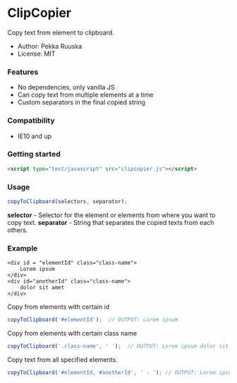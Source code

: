 # ClipCopier

Copy text from element to clipboard.

- Author: Pekka Ruuska
- License: MIT


### Features

 - No dependencies, only vanilla JS
 - Can copy text from multiple elements at a time
 - Custom separators in the final copied string


### Compatibility

- IE10 and up


### Getting started

```html
<script type="text/javascript" src="clipcopier.js"></script>
```


### Usage

```javascript
copyToClipboard(selectors, separator);
```

__selector__ - Selector for the element or elements from where you want to copy text.
__separator__ - String that separates the copied texts from each others.


### Example

```hmtl
<div id = "elementId" class="class-name">
    Lorem ipsum
</div>
<div id="anotherId" class="class-name">
    dolor sit amet
</div>
```

Copy from elements with certain id

```javascript
copyToClipboard('#elementId');  // OUTPUT: Lorem ipsum
```


Copy from elements with certain class name

```javascript
copyToClipboard('.class-name', ' ');  // OUTPUT: Lorem ipsum dolor sit amet
```


Copy text from all specified elements.

```javascript
copyToClipboard('#elementId, #anotherId', ' - '); // OUTPUT: Lorem ipsum - dolor sit amet
```
